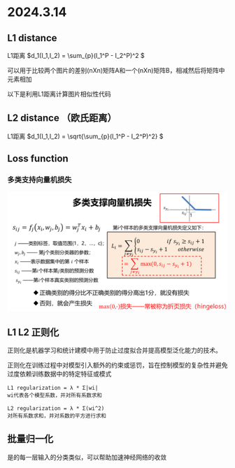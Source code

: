 # 2024.3.14
## L1 distance
L1距离 $d_1(I_1,I_2) = \sum_{p}(I_1^P -  I_2^P)^2 $

可以用于比较两个图片的差别(nXn)矩阵A和一个(nXn)矩阵B，相减然后将矩阵中元素相加

以下是利用L1距离计算图片相似性代码

## L2 distance （欧氏距离）
L1距离 $d_1(I_1,I_2) = \sqrt{\sum_{p}(I_1^P -  I_2^P)^2} $

## Loss function 
### 多类支持向量机损失
![alt text](iamge/SVMloss.png)
 
## L1 L2 正则化
正则化是机器学习和统计建模中用于防止过度拟合并提高模型泛化能力的技术。

正则化在训练过程中对模型引入额外的约束或惩罚，旨在控制模型的复杂性并避免过度依赖训练数据中的特定特征或模式
```
L1 regularization = λ * Σ|wi|
wi代表各个模型系数，并对所有系数求和
```
```
L2 regularization = λ * Σ(wi^2)
对所有系数求和，并对系数的平方进行求和
```
## 批量归一化
是的每一层输入的分类类似，可以帮助加速神经网络的收敛